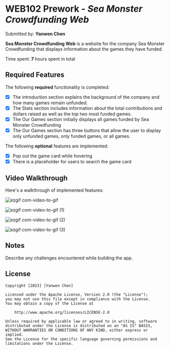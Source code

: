 # WEB102 Prework - *Sea Monster Crowdfunding Web*

Submitted by: **Yanwen Chen**

**Sea Monster Crowdfunding Web** is a website for the company Sea Monster Crowdfunding that displays information about the games they have funded.

Time spent: **7** hours spent in total

## Required Features

The following **required** functionality is completed:

* [X] The introduction section explains the background of the company and how many games remain unfunded.
* [X] The Stats section includes information about the total contributions and dollars raised as well as the top two most funded games.
* [X] The Our Games section initially displays all games funded by Sea Monster Crowdfunding
* [X] The Our Games section has three buttons that allow the user to display only unfunded games, only funded games, or all games.

The following **optional** features are implemented:

* [X] Pop out the game card while hovering
* [X] There is a placeholder for users to search the game card

## Video Walkthrough

Here's a walkthrough of implemented features:

![ezgif com-video-to-gif](https://github.com/AdeDeepFishing/web102_prework/assets/91364746/9995a179-1d8a-4588-9743-a63f6ab29292)

![ezgif com-video-to-gif (1)](https://github.com/AdeDeepFishing/web102_prework/assets/91364746/6ce4b6d5-fde3-44cd-9174-e7a7629db178)

![ezgif com-video-to-gif (2)](https://github.com/AdeDeepFishing/web102_prework/assets/91364746/5b1afadc-8b42-4c1f-af9f-1e2ce4478a27)

![ezgif com-video-to-gif (3)](https://github.com/AdeDeepFishing/web102_prework/assets/91364746/09cd7a75-1501-4dc6-ab6f-23b1863f8c15)



## Notes

Describe any challenges encountered while building the app.

## License

    Copyright [2023] [Yanwen Chen]

    Licensed under the Apache License, Version 2.0 (the "License");
    you may not use this file except in compliance with the License.
    You may obtain a copy of the License at

        http://www.apache.org/licenses/LICENSE-2.0

    Unless required by applicable law or agreed to in writing, software
    distributed under the License is distributed on an "AS IS" BASIS,
    WITHOUT WARRANTIES OR CONDITIONS OF ANY KIND, either express or implied.
    See the License for the specific language governing permissions and
    limitations under the License.
